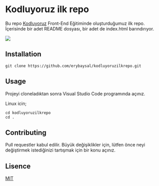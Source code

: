 # Kodluyoruz ilk repo

Bu repo [Kodluyoruz](https://www.kodluyoruz.org/) Front-End Eğitiminde oluşturduğumuz ilk repo. İçerisinde bir adet README dosyası, bir adet de index.html barındırıyor.

![ ](‪https://github.com/erybaysal/kodluyoruzilkrepo/blob/main/%C3%B6dev.png)

## Installation

```text
git clone https://github.com/erybaysal/kodluyoruzilkrepo.git
```

## Usage

Projeyi cloneladıktan sonra Visual Studio Code programında açınız.

Linux icin;

```text
cd kodluyoruzilkrepo 
cd .
```

## Contributing

Pull requestler kabul edilir. Büyük değişiklikler için, lütfen önce neyi değiştirmek istediğinizi tartışmak için bir konu açınız.

## Lisence

[MIT](https://choosealicense.com/licenses/mit/)
